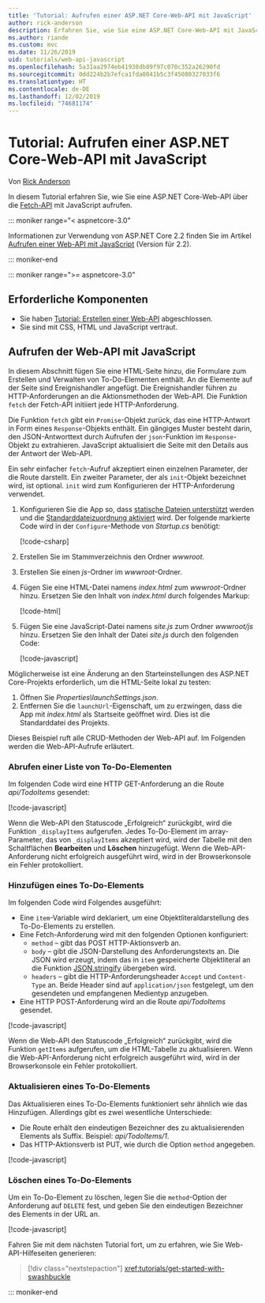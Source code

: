 ```yaml
---
title: 'Tutorial: Aufrufen einer ASP.NET Core-Web-API mit JavaScript'
author: rick-anderson
description: Erfahren Sie, wie Sie eine ASP.NET Core-Web-API mit JavaScript aufrufen.
ms.author: riande
ms.custom: mvc
ms.date: 11/26/2019
uid: tutorials/web-api-javascript
ms.openlocfilehash: 5a31aa2974eb41938db89f97c070c352a26290fd
ms.sourcegitcommit: 0dd224b2b7efca1fda0041b5c3f45080327033f6
ms.translationtype: HT
ms.contentlocale: de-DE
ms.lasthandoff: 12/02/2019
ms.locfileid: "74681174"
---
```

# <a name="tutorial-call-an-aspnet-core-web-api-with-javascript"></a>Tutorial: Aufrufen einer ASP.NET Core-Web-API mit JavaScript

Von [Rick Anderson](https://twitter.com/RickAndMSFT)

In diesem Tutorial erfahren Sie, wie Sie eine ASP.NET Core-Web-API über die [Fetch-API](https://developer.mozilla.org/docs/Web/API/Fetch_API) mit JavaScript aufrufen.

::: moniker range="< aspnetcore-3.0"

Informationen zur Verwendung von ASP.NET Core 2.2 finden Sie im Artikel [Aufrufen einer Web-API mit JavaScript](xref:tutorials/first-web-api#call-the-web-api-with-javascript) (Version für 2.2).

::: moniker-end

::: moniker range=">= aspnetcore-3.0"

## <a name="prerequisites"></a>Erforderliche Komponenten

* Sie haben [Tutorial: Erstellen einer Web-API](xref:tutorials/first-web-api) abgeschlossen.
* Sie sind mit CSS, HTML und JavaScript vertraut.

## <a name="call-the-web-api-with-javascript"></a>Aufrufen der Web-API mit JavaScript

In diesem Abschnitt fügen Sie eine HTML-Seite hinzu, die Formulare zum Erstellen und Verwalten von To-Do-Elementen enthält. An die Elemente auf der Seite sind Ereignishandler angefügt. Die Ereignishandler führen zu HTTP-Anforderungen an die Aktionsmethoden der Web-API. Die Funktion `fetch` der Fetch-API initiiert jede HTTP-Anforderung.

Die Funktion `fetch` gibt ein `Promise`-Objekt zurück, das eine HTTP-Antwort in Form eines `Response`-Objekts enthält. Ein gängiges Muster besteht darin, den JSON-Antworttext durch Aufrufen der `json`-Funktion im `Response`-Objekt zu extrahieren. JavaScript aktualisiert die Seite mit den Details aus der Antwort der Web-API.

Ein sehr einfacher `fetch`-Aufruf akzeptiert einen einzelnen Parameter, der die Route darstellt. Ein zweiter Parameter, der als `init`-Objekt bezeichnet wird, ist optional. `init` wird zum Konfigurieren der HTTP-Anforderung verwendet.

1. Konfigurieren Sie die App so, dass [statische Dateien unterstützt](/dotnet/api/microsoft.aspnetcore.builder.staticfileextensions.usestaticfiles#Microsoft_AspNetCore_Builder_StaticFileExtensions_UseStaticFiles_Microsoft_AspNetCore_Builder_IApplicationBuilder_) werden und die [Standarddateizuordnung aktiviert](/dotnet/api/microsoft.aspnetcore.builder.defaultfilesextensions.usedefaultfiles#Microsoft_AspNetCore_Builder_DefaultFilesExtensions_UseDefaultFiles_Microsoft_AspNetCore_Builder_IApplicationBuilder_) wird. Der folgende markierte Code wird in der `Configure`-Methode von *Startup.cs* benötigt:

    [!code-csharp[](first-web-api/samples/3.0/TodoApi/StartupJavaScript.cs?highlight=8-9&name=snippet_configure)]

1. Erstellen Sie im Stammverzeichnis den Ordner *wwwroot*.

1. Erstellen Sie einen *js*-Ordner im *wwwroot*-Ordner.

1. Fügen Sie eine HTML-Datei namens *index.html* zum *wwwroot*-Ordner hinzu. Ersetzen Sie den Inhalt von *index.html* durch folgendes Markup:

    [!code-html[](first-web-api/samples/3.0/TodoApi/wwwroot/index.html)]

1. Fügen Sie eine JavaScript-Datei namens *site.js* zum Ordner *wwwroot/js* hinzu. Ersetzen Sie den Inhalt der Datei *site.js* durch den folgenden Code:

    [!code-javascript[](first-web-api/samples/3.0/TodoApi/wwwroot/js/site.js?name=snippet_SiteJs)]

Möglicherweise ist eine Änderung an den Starteinstellungen des ASP.NET Core-Projekts erforderlich, um die HTML-Seite lokal zu testen:

1. Öffnen Sie *Properties\launchSettings.json*.
1. Entfernen Sie die `launchUrl`-Eigenschaft, um zu erzwingen, dass die App mit *index.html* als Startseite geöffnet wird. Dies ist die Standarddatei des Projekts.

Dieses Beispiel ruft alle CRUD-Methoden der Web-API auf. Im Folgenden werden die Web-API-Aufrufe erläutert.

### <a name="get-a-list-of-to-do-items"></a>Abrufen einer Liste von To-Do-Elementen

Im folgenden Code wird eine HTTP GET-Anforderung an die Route *api/TodoItems* gesendet:

[!code-javascript[](first-web-api/samples/3.0/TodoApi/wwwroot/js/site.js?name=snippet_GetItems)]

Wenn die Web-API den Statuscode „Erfolgreich“ zurückgibt, wird die Funktion `_displayItems` aufgerufen. Jedes To-Do-Element im array-Parameter, das von `_displayItems` akzeptiert wird, wird der Tabelle mit den Schaltflächen **Bearbeiten** und **Löschen** hinzugefügt. Wenn die Web-API-Anforderung nicht erfolgreich ausgeführt wird, wird in der Browserkonsole ein Fehler protokolliert.

### <a name="add-a-to-do-item"></a>Hinzufügen eines To-Do-Elements

Im folgenden Code wird Folgendes ausgeführt:

* Eine `item`-Variable wird deklariert, um eine Objektliteraldarstellung des To-Do-Elements zu erstellen.
* Eine Fetch-Anforderung wird mit den folgenden Optionen konfiguriert:
  * `method` – gibt das POST HTTP-Aktionsverb an.
  * `body` – gibt die JSON-Darstellung des Anforderungstexts an. Die JSON wird erzeugt, indem das in `item` gespeicherte Objektliteral an die Funktion [JSON.stringify](https://developer.mozilla.org/docs/Web/JavaScript/Reference/Global_Objects/JSON/stringify) übergeben wird.
  * `headers` – gibt die HTTP-Anforderungsheader `Accept` und `Content-Type` an. Beide Header sind auf `application/json` festgelegt, um den gesendeten und empfangenen Medientyp anzugeben.
* Eine HTTP POST-Anforderung wird an die Route *api/TodoItems* gesendet.

[!code-javascript[](first-web-api/samples/3.0/TodoApi/wwwroot/js/site.js?name=snippet_AddItem)]

Wenn die Web-API den Statuscode „Erfolgreich“ zurückgibt, wird die Funktion `getItems` aufgerufen, um die HTML-Tabelle zu aktualisieren. Wenn die Web-API-Anforderung nicht erfolgreich ausgeführt wird, wird in der Browserkonsole ein Fehler protokolliert.

### <a name="update-a-to-do-item"></a>Aktualisieren eines To-Do-Elements

Das Aktualisieren eines To-Do-Elements funktioniert sehr ähnlich wie das Hinzufügen. Allerdings gibt es zwei wesentliche Unterschiede:

* Die Route erhält den eindeutigen Bezeichner des zu aktualisierenden Elements als Suffix. Beispiel: *api/TodoItems/1*.
* Das HTTP-Aktionsverb ist PUT, wie durch die Option `method` angegeben.

[!code-javascript[](first-web-api/samples/3.0/TodoApi/wwwroot/js/site.js?name=snippet_UpdateItem)]

### <a name="delete-a-to-do-item"></a>Löschen eines To-Do-Elements

Um ein To-Do-Element zu löschen, legen Sie die `method`-Option der Anforderung auf `DELETE` fest, und geben Sie den eindeutigen Bezeichner des Elements in der URL an.

[!code-javascript[](first-web-api/samples/3.0/TodoApi/wwwroot/js/site.js?name=snippet_DeleteItem)]

Fahren Sie mit dem nächsten Tutorial fort, um zu erfahren, wie Sie Web-API-Hilfeseiten generieren:

> [!div class="nextstepaction"]
> <xref:tutorials/get-started-with-swashbuckle>

::: moniker-end
